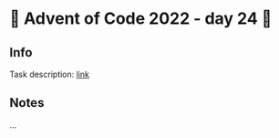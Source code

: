 # 🎄 Advent of Code 2022 - day 24 🎄

## Info

Task description: [link](https://adventofcode.com/2022/day/24)

## Notes

...
